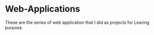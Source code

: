 ﻿# Web-Applications

These are the series of web application that I did as projects for Learing purpose. 
